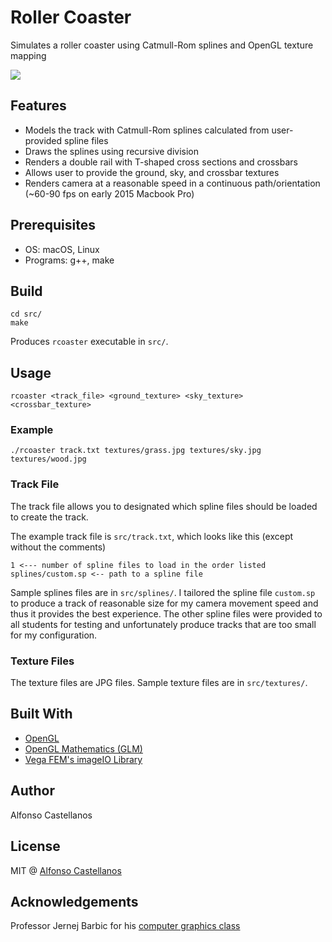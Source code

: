 # Roller Coaster

Simulates a roller coaster using Catmull-Rom splines and OpenGL texture mapping

![](demo.gif)

## Features
- Models the track with Catmull-Rom splines calculated from user-provided spline files
- Draws the splines using recursive division
- Renders a double rail with T-shaped cross sections and crossbars
- Allows user to provide the ground, sky, and crossbar textures
- Renders camera at a reasonable speed in a continuous path/orientation (~60-90 fps on early 2015 Macbook Pro)

## Prerequisites
- OS: macOS, Linux
- Programs: g++, make

## Build
```console
cd src/
make
```
Produces `rcoaster` executable in `src/`.
## Usage
```console
rcoaster <track_file> <ground_texture> <sky_texture> <crossbar_texture>
```
### Example
```console
./rcoaster track.txt textures/grass.jpg textures/sky.jpg textures/wood.jpg
```

### Track File
The track file allows you to designated which spline files should be loaded to create the track. 

The example track file is `src/track.txt`, which looks like this (except without the comments)
 ```console
1 <--- number of spline files to load in the order listed
splines/custom.sp <-- path to a spline file
```
Sample splines files are in `src/splines/`. I tailored the spline file `custom.sp` to produce a track of reasonable size for my camera movement speed and thus it provides the best experience. The other spline files were provided to all students for testing and unfortunately produce tracks that are too small for my configuration.
 
 ### Texture Files
The texture files are JPG files. Sample texture files are in `src/textures/`.


## Built With
- [OpenGL](https://www.opengl.org/)
- [OpenGL Mathematics (GLM)](https://glm.g-truc.net)
- [Vega FEM's imageIO Library](http://barbic.usc.edu/vega/)

## Author
Alfonso Castellanos

## License
MIT @ [Alfonso Castellanos](https://github.com/fonzcastellanos)

## Acknowledgements
Professor Jernej Barbic for his [computer graphics class](http://barbic.usc.edu/cs420-s17/)